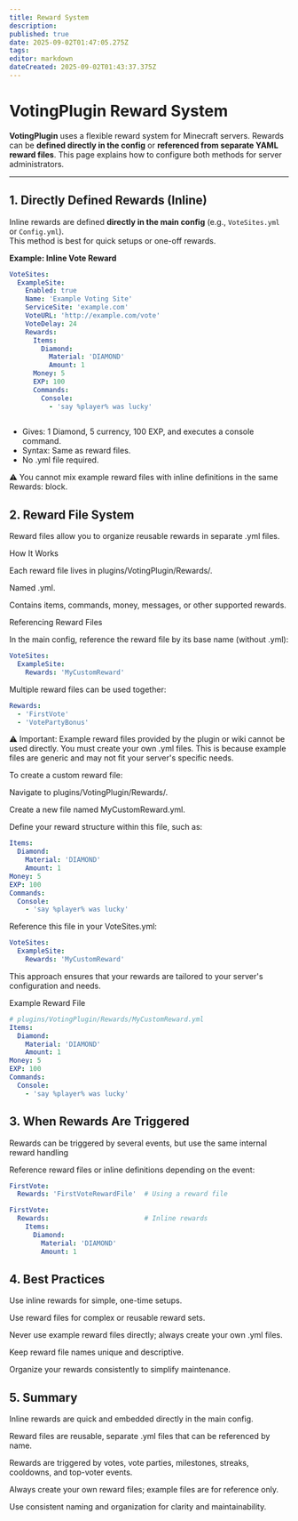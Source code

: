 ```yaml
---
title: Reward System
description: 
published: true
date: 2025-09-02T01:47:05.275Z
tags: 
editor: markdown
dateCreated: 2025-09-02T01:43:37.375Z
---
```


# VotingPlugin Reward System

**VotingPlugin** uses a flexible reward system for Minecraft servers. Rewards can be **defined directly in the config** or **referenced from separate YAML reward files**. This page explains how to configure both methods for server administrators.

---

## 1. Directly Defined Rewards (Inline)

Inline rewards are defined **directly in the main config** (e.g., `VoteSites.yml` or `Config.yml`).  
This method is best for quick setups or one-off rewards.

**Example: Inline Vote Reward**

```yaml
VoteSites:
  ExampleSite:
    Enabled: true
    Name: 'Example Voting Site'
    ServiceSite: 'example.com'
    VoteURL: 'http://example.com/vote'
    VoteDelay: 24
    Rewards:
      Items:
        Diamond:
          Material: 'DIAMOND'
          Amount: 1
      Money: 5
      EXP: 100
      Commands:
        Console:
          - 'say %player% was lucky'
          
```
          
- Gives: 1 Diamond, 5 currency, 100 EXP, and executes a console command.
- Syntax: Same as reward files.
- No .yml file required.

⚠️ You cannot mix example reward files with inline definitions in the same Rewards: block.


## 2. Reward File System

Reward files allow you to organize reusable rewards in separate .yml files.

How It Works

Each reward file lives in plugins/VotingPlugin/Rewards/.

Named <RewardName>.yml.

Contains items, commands, money, messages, or other supported rewards.

Referencing Reward Files

In the main config, reference the reward file by its base name (without .yml):

```yaml
VoteSites:
  ExampleSite:
    Rewards: 'MyCustomReward'
  ```


Multiple reward files can be used together:

```yaml
Rewards:
  - 'FirstVote'
  - 'VotePartyBonus'
```

⚠️ Important: Example reward files provided by the plugin or wiki cannot be used directly. You must create your own .yml files. This is because example files are generic and may not fit your server's specific needs. 
  
To create a custom reward file:

Navigate to plugins/VotingPlugin/Rewards/.

Create a new file named MyCustomReward.yml.

Define your reward structure within this file, such as:

```yaml
Items:
  Diamond:
    Material: 'DIAMOND'
    Amount: 1
Money: 5
EXP: 100
Commands:
  Console:
    - 'say %player% was lucky'
```

Reference this file in your VoteSites.yml:

```yaml
VoteSites:
  ExampleSite:
    Rewards: 'MyCustomReward'
```

This approach ensures that your rewards are tailored to your server's configuration and needs.

  
Example Reward File
  
```yaml
# plugins/VotingPlugin/Rewards/MyCustomReward.yml
Items:
  Diamond:
    Material: 'DIAMOND'
    Amount: 1
Money: 5
EXP: 100
Commands:
  Console:
    - 'say %player% was lucky'
```

## 3. When Rewards Are Triggered

Rewards can be triggered by several events, but use the same internal reward handling


Reference reward files or inline definitions depending on the event:

```yaml
FirstVote:
  Rewards: 'FirstVoteRewardFile'  # Using a reward file
```
  
```yaml
FirstVote:
  Rewards:                        # Inline rewards
    Items:
      Diamond:
        Material: 'DIAMOND'
        Amount: 1
```

## 4. Best Practices

Use inline rewards for simple, one-time setups.

Use reward files for complex or reusable reward sets.

Never use example reward files directly; always create your own .yml files.

Keep reward file names unique and descriptive.

Organize your rewards consistently to simplify maintenance.

## 5. Summary

Inline rewards are quick and embedded directly in the main config.

Reward files are reusable, separate .yml files that can be referenced by name.

Rewards are triggered by votes, vote parties, milestones, streaks, cooldowns, and top-voter events.

Always create your own reward files; example files are for reference only.

Use consistent naming and organization for clarity and maintainability.